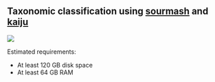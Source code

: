 ## Taxonomic classification using [sourmash](http://sourmash.readthedocs.io/en/latest/) and [kaiju](http://kaiju.binf.ku.dk) 

![](https://github.com/signaturescience/metagenomics/blob/master/workflows/comparison/Tax_Class_Flowchart.png)

Estimated requirements:
- At least 120 GB disk space 
- At least 64 GB RAM 
